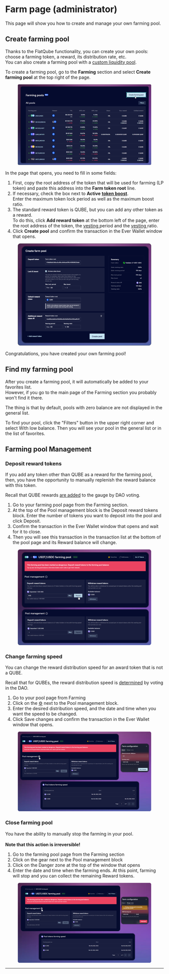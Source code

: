 # Farm page (administrator)

This page will show you how to create and manage your own farming pool.

## Create farming pool

Thanks to the FlatQube functionality, you can create your own pools: choose a farming token, a reward, its distribution rate, etc.\
You can also create a farming pool with a [custom liquidity pool](broken-reference).

To create a farming pool, go to the **Farming** section and select **Create farming pool** at the top right of the page.

<figure><img src="../../../../.gitbook/assets/image (189).png" alt=""><figcaption></figcaption></figure>

In the page that opens, you need to fill in some fields:

1. First, copy the root address of the token that will be used for farming (LP token) and paste this address into the **Farm token root** line.
2. If necessary, check the box next to **Active** [**token boost**](../../concepts/boosted-farming.md).\
   Enter the maximum token lock period as well as the maximum boost ratio.
3. The standard reward token is QUBE, but you can add any other token as a reward.\
   To do this, click **Add reward token** at the bottom left of the page, enter the root address of the token, the [vesting ](../../concepts/vesting.md)period and the [vesting ](../../concepts/vesting.md)ratio.
4. Click **Create pool** and confirm the transaction in the Ever Wallet window that opens.

<figure><img src="../../../../.gitbook/assets/image (192).png" alt=""><figcaption></figcaption></figure>

Congratulations, you have created your own farming pool!

## Find my farming pool

After you create a farming pool, it will automatically be added to your favorites list.\
However, if you go to the main page of the Farming section you probably won't find it there.

The thing is that by default, pools with zero balance are not displayed in the general list.

To find your pool, click the "Filters" button in the upper right corner and select With low balance. Then you will see your pool in the general list or in the list of favorites.

## Farming pool Management

### Deposit reward tokens

If you add any token other than QUBE as a reward for the farming pool, then, you have the opportunity to manually replenish the reward balance with this token.

Recall that QUBE rewards [are added](../../concepts/reward-distribution.md) to the gauge by DAO voting.

1. Go to your farming pool page from the Farming section.
2. At the top of the Pool management block is the Deposit reward tokens block. Enter the number of tokens you want to deposit into the pool and click Deposit.
3. Confirm the transaction in the Ever Wallet window that opens and wait for it to close.
4. Then you will see this transaction in the transaction list at the bottom of the pool page and its Reward balance will change.

<figure><img src="../../../../.gitbook/assets/image (321).png" alt=""><figcaption></figcaption></figure>

### Change farming speed

You can change the reward distribution speed for an award token that is not a QUBE.

Recall that for QUBEs, the reward distribution speed is [determined](../../concepts/reward-distribution.md) by voting in the DAO.

1. Go to your pool page from Farming
2. Click on the [⚙️](https://emojipedia.org/gear/) next to the Pool management block.
3. Enter the desired distribution speed, and the date and time when you want the speed to be changed.
4. Click Save changes and confirm the transaction in the Ever Wallet window that opens.

<figure><img src="../../../../.gitbook/assets/image (310).png" alt=""><figcaption></figcaption></figure>

### Close farming pool

You have the ability to manually stop the farming in your pool.\
\
**Note that this action is irreversible!**

1. Go to the farming pool page from the Farming section
2. Click on the gear next to the Pool management block
3. Click on the Danger zone at the top of the window that opens
4. Enter the date and time when the farming ends. At this point, farming will stop and you can collect the remaining Reward tokens.

<figure><img src="../../../../.gitbook/assets/image (332).png" alt=""><figcaption></figcaption></figure>

***
